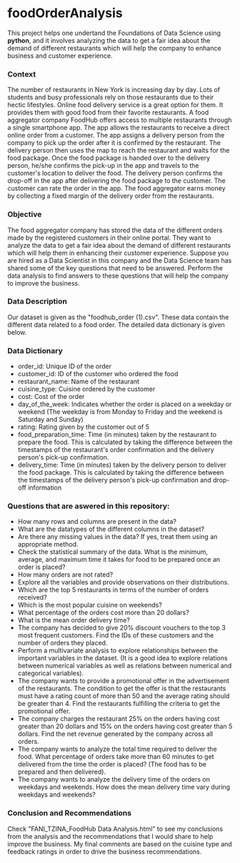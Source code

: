 # foodOrderAnalysis
This project helps one undertand the Foundations of Data Science using **python**, and it involves analyzing the data to get a fair idea about the demand of different restaurants which will help the company to enhance business and customer experience.

### Context

The number of restaurants in New York is increasing day by day. Lots of students and busy professionals rely on those restaurants due to their hectic lifestyles. Online food delivery service is a great option for them. It provides them with good food from their favorite restaurants. A food aggregator company FoodHub offers access to multiple restaurants through a single smartphone app.
The app allows the restaurants to receive a direct online order from a customer. The app assigns a delivery person from the company to pick up the order after it is confirmed by the restaurant. The delivery person then uses the map to reach the restaurant and waits for the food package. Once the food package is handed over to the delivery person, he/she confirms the pick-up in the app and travels to the customer's location to deliver the food. The delivery person confirms the drop-off in the app after delivering the food package to the customer. The customer can rate the order in the app. The food aggregator earns money by collecting a fixed margin of the delivery order from the restaurants.

### Objective

The food aggregator company has stored the data of the different orders made by the registered customers in their online portal. They want to analyze the data to get a fair idea about the demand of different restaurants which will help them in enhancing their customer experience. Suppose you are hired as a Data Scientist in this company and the Data Science team has shared some of the key questions that need to be answered. Perform the data analysis to find answers to these questions that will help the company to improve the business.

### Data Description

Our dataset is given as the "foodhub_order (1).csv". These data contain the different data related to a food order. The detailed data dictionary is given below. 

### Data Dictionary
* order_id: Unique ID of the order
* customer_id: ID of the customer who ordered the food
* restaurant_name: Name of the restaurant
* cuisine_type: Cuisine ordered by the customer
* cost: Cost of the order
* day_of_the_week: Indicates whether the order is placed on a weekday or weekend (The weekday is from Monday to Friday and the weekend is Saturday and Sunday)
* rating: Rating given by the customer out of 5
* food_preparation_time: Time (in minutes) taken by the restaurant to prepare the food. This is calculated by taking the difference between the timestamps of the restaurant's order confirmation and the delivery person's pick-up confirmation.
* delivery_time: Time (in minutes) taken by the delivery person to deliver the food package. This is calculated by taking the difference between the timestamps of the delivery person's pick-up confirmation and drop-off information

### Questions that are aswered in this repository:
* How many rows and columns are present in the data?
* What are the datatypes of the different columns in the dataset?
* Are there any missing values in the data? If yes, treat them using an appropriate method.
* Check the statistical summary of the data. What is the minimum, average, and maximum time it takes for food to be prepared once an order is placed?
* How many orders are not rated?
* Explore all the variables and provide observations on their distributions.
* Which are the top 5 restaurants in terms of the number of orders received?
* Which is the most popular cuisine on weekends?
* What percentage of the orders cost more than 20 dollars?
* What is the mean order delivery time?
* The company has decided to give 20% discount vouchers to the top 3 most frequent customers. Find the IDs of these customers and the number of orders they placed.
* Perform a multivariate analysis to explore relationships between the important variables in the dataset. (It is a good idea to explore relations between numerical variables as well as relations between numerical and categorical variables).
* The company wants to provide a promotional offer in the advertisement of the restaurants. The condition to get the offer is that the restaurants must have a rating count of more than 50 and the average rating should be greater than 4. Find the restaurants fulfilling the criteria to get the promotional offer.
* The company charges the restaurant 25% on the orders having cost greater than 20 dollars and 15% on the orders having cost greater than 5 dollars. Find the net revenue generated by the company across all orders.
* The company wants to analyze the total time required to deliver the food. What percentage of orders take more than 60 minutes to get delivered from the time the order is placed? (The food has to be prepared and then delivered).
* The company wants to analyze the delivery time of the orders on weekdays and weekends. How does the mean delivery time vary during weekdays and weekends?

### Conclusion and Recommendations

Check "FANI_TZINA_FoodHub Data Analysis.html" to see my conclusions from the analysis and the recommendations that I would share to help improve the business. My final comments are based on the cuisine type and feedback ratings in order to drive the business recommendations.
